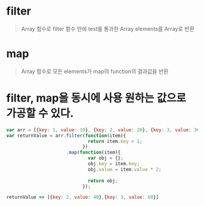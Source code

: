 # filter
> Array 함수로 filter 함수 안에 test를 통과한 Array elements를 Array로 반환

# map
> Array 함수로 모든 elements가 map의 function의 결과값을 반환

# filter, map을 동시에 사용 원하는 값으로 가공할 수 있다.

```js 
var arr = [{key: 1, value: 10}, {key: 2, value: 20}, {key: 3, value: 30}];
var returnValue = arr.filter(function(item){
                              return item.key > 1;
                            })
                      .map(function(item){
                              var obj = {};
                              obj.key = item.key;
                              obj.value = item.value * 2;
                              
                              return obj;
                            });

returnValue => [{key: 2, value: 40},{key: 3, value: 60}]
```

